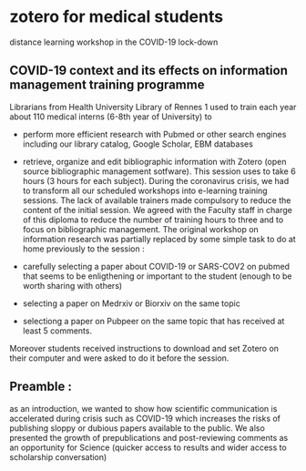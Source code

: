 # zotero for medical students
distance learning workshop in the COVID-19 lock-down

## COVID-19 context and its effects on information management training programme 

Librarians from Health University Library of Rennes 1 used to train each year about 110 medical interns (6-8th year of University) to 
- perform more efficient research with Pubmed or other search engines including our library catalog, Google Scholar, EBM databases
- retrieve, organize and edit bibliographic information with Zotero (open source bibliographic management sotfware). 
This session uses to take 6 hours (3 hours for each subject).
During the coronavirus crisis, we had to transform all our scheduled workshops into e-learning training sessions. The lack of available trainers made compulsory to reduce the content of the initial session. 
We agreed with the Faculty staff in charge of this diploma to reduce the number of training hours to three and to focus on bibliographic management.
The original workshop on information research was partially replaced by some simple task to do at home previously to the session : 

- carefully selecting a paper about COVID-19 or SARS-COV2 on pubmed that seems to be enligthening or important to the student (enough to be worth sharing with others)
- selecting a paper on Medrxiv or Biorxiv on the same topic
- selectiong a paper on Pubpeer on the same topic that has received at least 5 comments.

Moreover students received instructions to download and set Zotero on their computer and were asked to do it before the session.

## Preamble : 

as an introduction, we wanted to show how scientific communication is accelerated during crisis such as COVID-19 which increases the risks of publishing sloppy or dubious papers available to the public. We also presented the growth of prepublications and post-reviewing comments as an opportunity for Science (quicker access to results and wider access to scholarship conversation)

